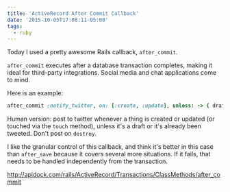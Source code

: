 ```yaml
---
title: 'ActiveRecord After Commit Callback'
date: '2015-10-05T17:08:11-05:00'
tags:
  - ruby
---
```


Today I used a pretty awesome Rails callback, `after_commit`.

`after_commit` executes after a database transaction completes, making it ideal
for third-party integrations. Social media and chat applications come to mind.

Here is an example:

```ruby
after_commit :notify_twitter, on: [:create, :update], unless: -> { draft? || tweeted }
```

Human version: post to twitter whenever a thing is created or updated (or
touched via the `touch` method), unless it's a draft or it's already been
tweeted. Don't post on `destroy`.

I like the granular control of this callback, and think it's better in this
case than `after_save` because it covers several more situations. If it fails,
that needs to be handled independently from the transaction.

http://apidock.com/rails/ActiveRecord/Transactions/ClassMethods/after_commit
